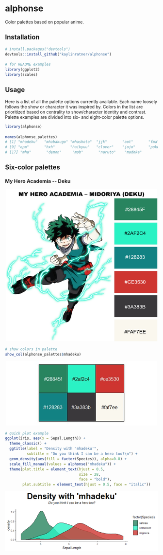 # alphonse
Color palettes based on popular anime.

## Installation

``` r
# install.packages("devtools")
devtools::install_github("kaylinratner/alphonse")

# for README examples
library(ggplot2)
library(scales)
```

## Usage

Here is a list of all the palette options currently available. Each name loosely follows the show or character it was inspired by. Colors in the list are prioritized based on centrality to show/character identity and contrast. Palette examples are divided into six- and eight-color palette options.

``` r
library(alphonse)

names(alphonse_palettes)
# [1] "mhadeku"   "mhabakugo" "mhashoto"  "jjk"       "aot"       "fma"       "stone"     "ff"       
# [9] "opm"       "hxh"       "haikyuu"   "clover"    "jojo"      "pokemon"   "onepiece"  "dbz"      
# [17] "mha"       "demon"     "mob"       "naruto"    "madoka"
```

## Six-color palettes

### My Hero Academia -- Deku

<p align="center">
  <img src="https://github.com/kaylinratner/alphonse/blob/main/Figures/mhadeku.png" width="500" height="500">
</p>

```r
# show colors in palette
show_col(alphonse_palettes$mhadeku)
```

<p align="center">
  <img src="https://github.com/kaylinratner/alphonse/blob/main/Figures/mhadekupalette.jpg">
</p>

```r
# quick plot example
ggplot(iris, aes(x = Sepal.Length)) +
  theme_classic() +
  ggtitle(label = "Density with 'mhadeku'", 
          subtitle = "Do you think I can be a hero too?\n") +
  geom_density(aes(fill = factor(Species)), alpha=0.8) +
  scale_fill_manual(values = alphonse("mhadeku")) +
  theme(plot.title = element_text(hjust = 0.5,
                                  size = 28, 
                                  face = "bold"),
        plot.subtitle = element_text(hjust = 0.5, face = "italic"))
```
<p align="center">
  <img src="https://github.com/kaylinratner/alphonse/blob/main/Figures/mhadekugraph.png">
</p>

